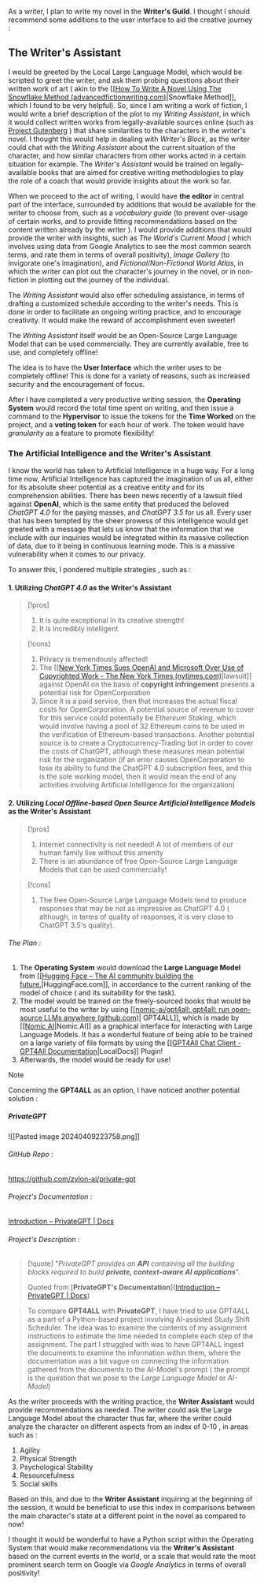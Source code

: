 

As a writer, I plan to write my novel in the **Writer's Guild**. I thought I should recommend some additions to the user interface to aid the creative journey : 


## The Writer's Assistant


I would be greeted by the Local Large Language Model, which would be scripted to greet the writer, and ask them probing questions about their written work of art ( akin to the [[[How To Write A Novel Using The Snowflake Method (advancedfictionwriting.com)](https://www.advancedfictionwriting.com/articles/snowflake-method/)|Snowflake Method]], which I found to be very helpful). So, since I am writing a work of fiction, I would write a brief description of the plot to my *Writing Assistant*, in which it would collect written works from legally-available sources online (such as [Project Gutenberg](https://www.gutenberg.org/)  ) that share similarities to the characters in the writer's novel. I thought this would help in dealing with *Writer's Block*, as the writer could chat with the *Writing Assistant* about the current situation of the character, and how similar characters from other works acted in a certain situation for example. The *Writer's Assistant* would be trained on legally-available books that are aimed for creative writing methodologies to play the role of a coach that would provide insights about the work so far. 

When we proceed to the act of writing, I would have **the editor** in central part of the interface, surrounded by additions that would be available for the writer to choose from, such as a *vocabulary guide* (to prevent over-usage of certain works, and to provide fitting recommendations based on the content written already by the writer ). I would provide additions that would provide the writer with insights, such as *The World's Current Mood* ( which involves using data from Google Analytics to see the most common search terms, and rate them in terms of overall positivity), *Image Gallery* (to invigorate one's imagination), and *Fictional/Non-Fictional World Atlas*, in which the writer can plot out the character's journey in the novel, or in non-fiction in plotting out the journey of the individual. 


The *Writing Assistant* would also offer scheduling assistance, in terms of drafting a customized schedule according to the writer's needs. This is done in order to facilitate an ongoing writing practice, and to encourage creativity. It would make the reward of accomplishment even sweeter!


The *Writing Assistant* itself would be an Open-Source Large Language Model that can be used commercially. They are currently available, free to use, and completely offline! 


The idea is to have the **User Interface** which the writer uses to be completely offline! This is done for a variety of reasons, such as increased security and the encouragement of focus. 


After I have completed a very productive writing session, the **Operating System** would record the total time spent on writing, and then issue a command to the **Hypervisor** to issue the tokens for the **Time Worked** on the project, and a **voting token** for each hour of work. The token would have *granularity* as a feature to promote flexibility!


### The Artificial Intelligence and the **Writer's Assistant** 



I know the world has taken to Artificial Intelligence in a huge way. For a long time now, Artificial Intelligence has captured the imagination of us all, either for its absolute sheer potential as a creative entity and  for its comprehension abilities. There has been news recently of a lawsuit filed against **OpenAI**, which is the same entity that produced the beloved *ChatGPT 4.0* for the paying masses, and *ChatGPT 3.5* for us all. Every user that has been tempted by the sheer prowess of this intelligence would get greeted with a message that lets us know that the information that we include with our inquiries would be integrated within its massive collection of data, due to it being in continuous learning mode. This is a massive vulnerability when it comes to our privacy.


To answer this, I pondered multiple strategies , such as : 


#### 1. Utilizing *ChatGPT 4.0*  as the **Writer's Assistant**


>[!pros]
>
>1. It is quite exceptional in its creative strength!
>2. It is incredibly intelligent

>[!cons]
>
>1. Privacy is tremendously affected!
>2. The [[[New York Times Sues OpenAI and Microsoft Over Use of Copyrighted Work - The New York Times (nytimes.com)](https://www.nytimes.com/2023/12/27/business/media/new-york-times-open-ai-microsoft-lawsuit.html)|lawsuit]] against OpenAI on the basis of **copyright infringement** presents a potential risk for OpenCorporation
>3. Since it is a paid service, then that increases the actual fiscal costs for OpenCorporation. A potential source of revenue to cover for this service could potentially be *Ethereum Staking*, which would involve having a pool of 32 Ethereum coins to be used in the verification of Ethereum-based transactions. Another potential source is to create a Cryptocurrency-Trading bot in order to cover the costs of ChatGPT, although these measures mean potential risk for the organization (if an error causes OpenCorporation to lose its ability to fund the ChatGPT 4.0 subscription fees, and this is the sole working model, then it would mean the end of any activities involving Artificial Intelligence for the organization)


#### 2. Utilizing *Local Offline-based Open Source Artificial Intelligence Models* as the **Writer's Assistant**


>[!pros]
>
>1. Internet connectivity is not needed! A lot of members of our human family live without this amenity
>2. There is an abundance of free Open-Source Large Language Models that can be used commercially!


>[!cons]
>
>1. The free Open-Source Large Language Models tend to produce responses that may be not as impressive as ChatGPT 4.0 ( although, in terms of quality of responses, it is very close to ChatGPT 3.5's quality).

 
###### The Plan :

1. The **Operating System** would download the **Large Language Model** from [[[Hugging Face – The AI community building the future.](https://huggingface.co/)|HuggingFace.com]], in accordance to the current ranking of the model of choice ( and its suitability for the task).
2. The model would be trained on the freely-sourced books that would be most useful to the writer by using [[[nomic-ai/gpt4all: gpt4all: run open-source LLMs anywhere (github.com)](https://github.com/nomic-ai/gpt4all)| GPT4ALL]], which is made by [[[Nomic AI](https://home.nomic.ai/)|Nomic.AI]] as a graphical interface for interacting with Large Language Models. It has a wonderful feature of being able to be trained on a large variety of file formats by using the [[[GPT4All Chat Client - GPT4All Documentation](https://docs.gpt4all.io/gpt4all_chat.html#plugins)|LocalDocs]] Plugin! 
5. Afterwards, the model would be ready for use! 


>[!note]
>
>Concerning the **GPT4ALL** as an option, I have noticed another potential solution :
>
>##### PrivateGPT
>
>![[Pasted image 20240409223758.png]]
>
>
>###### GitHub Repo :
>
>https://github.com/zylon-ai/private-gpt
>
>###### Project's Documentation : 
>
>[Introduction – PrivateGPT | Docs](https://docs.privategpt.dev/overview/welcome/introduction)
>
>###### Project's Description :
>
>> [!quote] 
>>"*PrivateGPT provides an **API** containing all the building blocks required to build **private, context-aware AI applications***".
>>
>>Quoted from [**PrivateGPT's Documentation**]([Introduction – PrivateGPT | Docs](https://docs.privategpt.dev/overview/welcome/introduction)) 	 
>>
>
>> To compare **GPT4ALL** with **PrivateGPT**, I have tried to use GPT4ALL as a part of a Python-based project involving AI-assisted Study Shift Scheduler. The idea was to examine the contents of my assignment instructions to estimate the time needed to complete each step of the assignment. The part I struggled with was to have GPT4ALL ingest the documents to examine the information within them, where the documentation was a bit vague on connecting the information gathered from the documents to the AI-Model's prompt ( the prompt is the question that we pose to the *Large Language Model* or *AI-Model*)
>
 


As the writer proceeds with the writing practice, the **Writer Assistant** would provide recommendations as needed. The writer could ask the Large Language Model about the character thus far, where the writer could analyze the character on different aspects from an index of 0-10 , in areas such as : 

1. Agility
2. Physical Strength
3. Psychological Stability
4. Resourcefulness
5. Social skills

Based on this, and due to the **Writer Assistant** inquiring at the beginning of the session, it would be beneficial to use this index in comparisons between the main character's state at a different point in the novel as compared to now! 

I thought it would be wonderful to have a Python script within the Operating System that would make recommendations via the **Writer's Assistant** based on the current events in the world, or a scale that would rate the most prominent search term on Google via *Google Analytics* in terms of overall positivity! 

